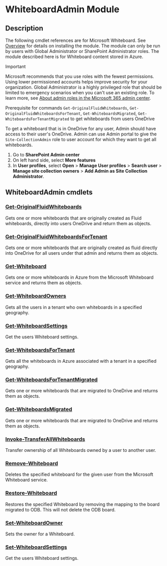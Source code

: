 ﻿---
Module Name: WhiteboardAdmin
Module Guid: cc24f7d4-4cf7-46d3-bd87-30a3d44ecf96
Download Help Link:
Help Version:
Locale: en-US
---

# WhiteboardAdmin Module

## Description

The following cmdlet references are for Microsoft Whiteboard. See
[Overview](/powershell/whiteboard/overview) for details on installing the module. The module can
only be run by users with Global Administrator or SharePoint Administrator roles. The module
described here is for Whiteboard content stored in Azure.

> [!IMPORTANT]
> Microsoft recommends that you use roles with the fewest permissions. Using lower permissioned
> accounts helps improve security for your organization. Global Administrator is a highly privileged
> role that should be limited to emergency scenarios when you can't use an existing role. To learn
> more, see
> [About admin roles in the Microsoft 365 admin center](/microsoft-365/admin/add-users/about-admin-roles).
>
> Prerequisite for commands `Get-OriginalFluidWhiteboards`, `Get-OriginalFluidWhiteboardsForTenant`,
> `Get-WhiteboardsMigrated`, `Get-WhiteboardsForTenantMigrated` to get whiteboards from users
> OneDrive
>
> To get a whiteboard that is in OneDrive for any user, Admin should have access to their user's
> OneDrive. Admin can use Admin portal to give the `Site-CollectionAdmin` role to user account for
> which they want to get all whiteboards.
>
> 1. Go to **SharePoint Admin center**
> 2. On left hand side, select **More features**
> 3. In **User profiles**, select **Open** > **Manage User profiles** > **Search user** >
>    **Manage site collection owners** > **Add Admin as Site Collection Administrator**.

## WhiteboardAdmin cmdlets

### [Get-OriginalFluidWhiteboards](Get-OriginalFluidWhiteboards.md)
Gets one or more whiteboards that are originally created as Fluid whiteboards, directly into users OneDrive and return them as objects.

### [Get-OriginalFluidWhiteboardsForTenant](Get-OriginalFluidWhiteboardsForTenant.md)
Gets one or more whiteboards that are originally created as fluid directly into OneDrive for all users under that admin and returns them as objects.

### [Get-Whiteboard](Get-Whiteboard.md)
Gets one or more whiteboards in Azure from the Microsoft Whiteboard service and returns them as objects.

### [Get-WhiteboardOwners](Get-WhiteboardOwners.md)
Gets all the users in a tenant who own whiteboards in a specified geography.

### [Get-WhiteboardSettings](Get-WhiteboardSettings.md)
Get the users Whiteboard settings.

### [Get-WhiteboardsForTenant](Get-WhiteboardsForTenant.md)
Gets all the whiteboards in Azure associated with a tenant in a specified geography.

### [Get-WhiteboardsForTenantMigrated](Get-WhiteboardsForTenantMigrated.md)
Gets one or more whiteboards that are migrated to OneDrive and returns them as objects.

### [Get-WhiteboardsMigrated](Get-WhiteboardsMigrated.md)
Gets one or more whiteboards that are migrated to OneDrive and returns them as objects.

### [Invoke-TransferAllWhiteboards](Invoke-TransferAllWhiteboards.md)
Transfer ownership of all Whiteboards owned by a user to another user.

### [Remove-Whiteboard](Remove-Whiteboard.md)
Deletes the specified whiteboard for the given user from the Microsoft Whiteboard service.

### [Restore-Whiteboard](Restore-Whiteboard.md)
Restores the specified Whiteboard by removing the mapping to the board migrated to ODB. This will not delete the ODB board.

### [Set-WhiteboardOwner](Set-WhiteboardOwner.md)
Sets the owner for a Whiteboard.

### [Set-WhiteboardSettings](Set-WhiteboardSettings.md)
Get the users Whiteboard settings.
